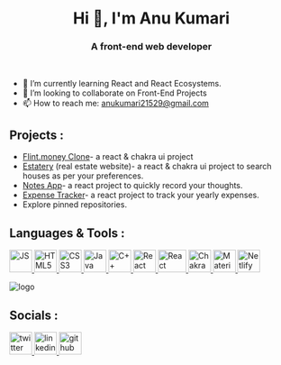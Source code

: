 <h1 align="center"> Hi 👋, I'm Anu Kumari</h1>

<h3 align="center">A front-end web developer</h3>

<br />

- 🌱 I’m currently learning React and React Ecosystems.
- 🤝 I’m looking to collaborate on Front-End Projects
- 📫 How to reach me: anukumari21529@gmail.com


## Projects :
- [Flint.money Clone](https://github.com/devvanu/flint-dot-money-clone)- a react & chakra ui project
- [Estatery](https://github.com/devvanu/real-estate-website) (real estate website)- a react & chakra ui project to search houses as per your preferences.
- [Notes App](https://github.com/devvanu/react-notes-app)- a react project to quickly record your thoughts. 
- [Expense Tracker](https://github.com/devvanu/react-expense-tracker)- a react project to track your yearly expenses.
- Explore pinned repositories.


## Languages & Tools :
<p align="left">
  <a href="https://developer.mozilla.org/en-US/docs/Web/JavaScript" target="_blank" rel="noreferrer">
    <img src="https://img.icons8.com/color/2x/javascript.png" alt="JS" title="JavaScript" width="40" height="40" />
  </a>
  <a href="https://developer.mozilla.org/en-US/docs/Web/HTML" target="_blank" rel="noreferrer">
    <img src="https://img.icons8.com/color/2x/html-5.png" alt="HTML5" title="HTML5" width="40" height="40" />
  </a>
  <a href="https://developer.mozilla.org/en-US/docs/Web/CSS" target="_blank" rel="noreferrer">
    <img src="https://img.icons8.com/color/2x/css3.png" alt="CSS3"title="CSS3" width="40" height="40" />
  </a>
  <a href="https://www.java.com/en/" target="_blank" rel="noreferrer">
    <img src="https://img.icons8.com/color/2x/java-coffee-cup-logo.png" alt="Java" title="Java" width="40" height="40" />
  </a>
  <a href="https://www.geeksforgeeks.org/c-plus-plus/" target="_blank" rel="noreferrer">
    <img src="https://img.icons8.com/color/2x/c-plus-plus-logo.png" alt="C++" title="C++" width="40" height="40" />
  </a>
  <a href="https://reactjs.org/" target="_blank" rel="noreferrer">
    <img src="https://img.icons8.com/color/2x/react-native.png" alt="React" title="React" width="40" height="40" />
  </a>
  <a href="https://reactrouter.com/en/main" target="_blank" rel="noreferrer">
    <img src="https://user-images.githubusercontent.com/93486013/187432537-4a4eb2a3-707a-4ce2-a423-65e3dddc2444.png" alt="React Router" title="React Router" width="50" height="40" />
  </a>
  <a href="https://chakra-ui.com/" target="_blank" rel="noreferrer">
    <img src="https://img.icons8.com/color/344/chakra-ui.png" alt="Chakra UI" title="Chakra UI" width="40" height="40" />
  </a>
  <a href="https://mui.com/" target="_blank" rel="noreferrer">
    <img src="https://user-images.githubusercontent.com/93486013/191805257-b646c12f-70cd-49fa-93e2-66f474b6fccb.png" alt="Material UI" title="Material UI" width="40" height="40" />
  </a>
  <a href="https://www.netlify.com/" target="_blank" rel="noreferrer">
    <img src="https://user-images.githubusercontent.com/93486013/182293372-2fd816b6-a9aa-4c1f-bd83-999f0a58d5e7.png" alt="Netlify" title="Netlify" width="40" height="40" />
  </a>
</p>

![logo]()


## Socials :
<p align="left"> 
  <a href="https://twitter.com/devv_anu" target="_blank" rel="noreferrer">
    <img src="https://img.icons8.com/color/344/twitter--v1.png" alt="twitter" title="Twitter" width="40" height="40" />
  </a>
  <a href="https://www.linkedin.com/in/devvanu" target="_blank" rel="noreferrer">
    <img src="https://img.icons8.com/color/344/linkedin.png" alt="linkedin" title="linkedin" width="40" height="40" />
  </a> 
  <a href="https://github.com/devvanu" target="_blank" rel="noreferrer">
    <img src="https://img.icons8.com/ios-glyphs/344/github.png" alt="github" title="GitHub" width="40" height="40" />
  </a> 
</p>
